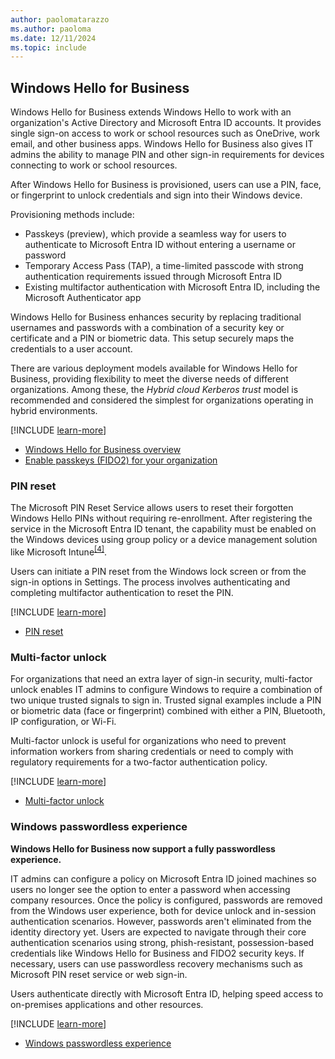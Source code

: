 ```yaml
---
author: paolomatarazzo
ms.author: paoloma
ms.date: 12/11/2024
ms.topic: include
---
```


## Windows Hello for Business

Windows Hello for Business extends Windows Hello to work with an organization's Active Directory and Microsoft Entra ID accounts. It provides single sign-on access to work or school resources such as OneDrive, work email, and other business apps. Windows Hello for Business also gives IT admins the ability to manage PIN and other sign-in requirements for devices connecting to work or school resources.

After Windows Hello for Business is provisioned, users can use a PIN, face, or fingerprint to unlock credentials and sign into their Windows device.

Provisioning methods include:

- Passkeys (preview), which provide a seamless way for users to authenticate to Microsoft Entra ID without entering a username or password
- Temporary Access Pass (TAP), a time-limited passcode with strong authentication requirements issued through Microsoft Entra ID
- Existing multifactor authentication with Microsoft Entra ID, including the Microsoft Authenticator app

Windows Hello for Business enhances security by replacing traditional usernames and passwords with a combination of a security key or certificate and a PIN or biometric data. This setup securely maps the credentials to a user account.

There are various deployment models available for Windows Hello for Business, providing flexibility to meet the diverse needs of different organizations. Among these, the *Hybrid cloud Kerberos trust* model is recommended and considered the simplest for organizations operating in hybrid environments.

[!INCLUDE [learn-more](learn-more.md)]

- [Windows Hello for Business overview](/windows/security/identity-protection/hello-for-business)
- [Enable passkeys (FIDO2) for your organization](/entra/identity/authentication/how-to-enable-passkey-fido2)

### PIN reset

The Microsoft PIN Reset Service allows users to reset their forgotten Windows Hello PINs without requiring re-enrollment. After registering the service in the Microsoft Entra ID tenant, the capability must be enabled on the Windows devices using group policy or a device management solution like Microsoft Intune<sup>[\[4\]](../conclusion.md#footnote4)</sup>.

Users can initiate a PIN reset from the Windows lock screen or from the sign-in options in Settings. The process involves authenticating and completing multifactor authentication to reset the PIN.

[!INCLUDE [learn-more](learn-more.md)]

- [PIN reset](/windows/security/identity-protection/hello-for-business/pin-reset)

### Multi-factor unlock

For organizations that need an extra layer of sign-in security, multi-factor unlock enables IT admins to configure Windows to require a combination of two unique trusted signals to sign in. Trusted signal examples include a PIN or biometric data (face or fingerprint) combined with either a PIN, Bluetooth, IP configuration, or Wi-Fi.

Multi-factor unlock is useful for organizations who need to prevent information workers from sharing credentials or need to comply with regulatory requirements for a two-factor authentication policy.

[!INCLUDE [learn-more](learn-more.md)]

- [Multi-factor unlock](/windows/security/identity-protection/hello-for-business/feature-multifactor-unlock)

### Windows passwordless experience

**Windows Hello for Business now support a fully passwordless experience.**

IT admins can configure a policy on Microsoft Entra ID joined machines so users no longer see the option to enter a password when accessing company resources. Once the policy is configured, passwords are removed from the Windows user experience, both for device unlock and in-session authentication scenarios. However, passwords aren't eliminated from the identity directory yet. Users are expected to navigate through their core authentication scenarios using strong, phish-resistant, possession-based credentials like Windows Hello for Business and FIDO2 security keys. If necessary, users can use passwordless recovery mechanisms such as Microsoft PIN reset service or web sign-in.

Users authenticate directly with Microsoft Entra ID, helping speed access to on-premises applications and other resources.

[!INCLUDE [learn-more](learn-more.md)]

- [Windows passwordless experience](/windows/security/identity-protection/passwordless-experience)
